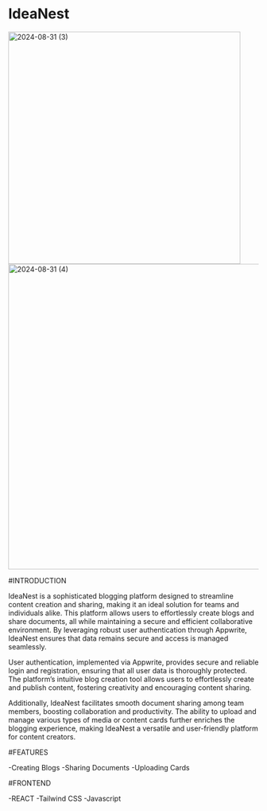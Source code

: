 # IdeaNest

<img width="467" alt="2024-08-31 (3)" src="https://github.com/user-attachments/assets/e8990cc8-dc2b-4494-999e-f5cc503d98d7">
<img width="614" alt="2024-08-31 (4)" src="https://github.com/user-attachments/assets/611ab110-c592-42cf-9086-1cc70792614c">


#INTRODUCTION

IdeaNest is a sophisticated blogging platform designed to streamline content creation and sharing, making it an ideal solution for teams and individuals alike. This platform allows users to effortlessly create blogs and share documents, all while maintaining a secure and efficient collaborative environment. By leveraging robust user authentication through Appwrite, IdeaNest ensures that data remains secure and access is managed seamlessly.

User authentication, implemented via Appwrite, provides secure and reliable login and registration, ensuring that all user data is thoroughly protected. The platform’s intuitive blog creation tool allows users to effortlessly create and publish content, fostering creativity and encouraging content sharing.

Additionally, IdeaNest facilitates smooth document sharing among team members, boosting collaboration and productivity. The ability to upload and manage various types of media or content cards further enriches the blogging experience, making IdeaNest a versatile and user-friendly platform for content creators.

#FEATURES

-Creating Blogs
-Sharing Documents
-Uploading Cards

#FRONTEND

-REACT
-Tailwind CSS
-Javascript
